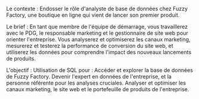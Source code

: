 Le contexte :
Endosser le rôle d'analyste de base de données chez Fuzzy Factory, une boutique en ligne qui vient de lancer son premier produit.

Le brief :
En tant que membre de l'équipe de démarrage, vous travaillerez avec le PDG, le responsable marketing et le gestionnaire de site web pour orienter l'entreprise. Vous analyserez et optimiserez les canaux marketing, mesurerez et testerez la performance de conversion du site web, et utiliserez les données pour comprendre l'impact des nouveaux lancements de produits.

L'objectif :
Utilisation de SQL pour :
Accéder et explorer la base de données de Fuzzy Factory.
Devenir l'expert en données de l'entreprise, et la personne référente pour les analyses cruciales.
Analyser et optimiser les canaux marketing, le site web et le portefeuille de produits de l'entreprise.



